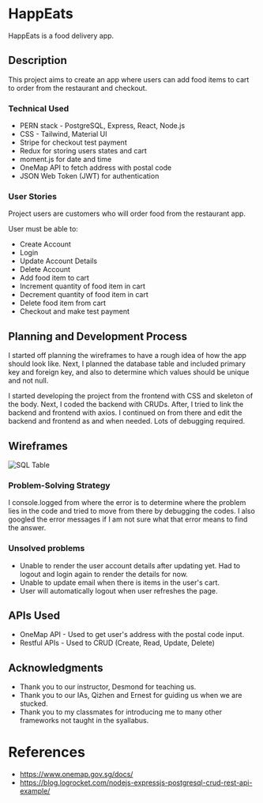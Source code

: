 # HappEats

HappEats is a food delivery app.

## Description

This project aims to create an app where users can add food items to cart to order from the restaurant and checkout.

### Technical Used

- PERN stack - PostgreSQL, Express, React, Node.js
- CSS - Tailwind, Material UI
- Stripe for checkout test payment
- Redux for storing users states and cart
- moment.js for date and time
- OneMap API to fetch address with postal code
- JSON Web Token (JWT) for authentication

<!-- ### Wireframes -->

### User Stories

Project users are customers who will order food from the restaurant app.

User must be able to:

- Create Account
- Login
- Update Account Details
- Delete Account
- Add food item to cart
- Increment quantity of food item in cart
- Decrement quantity of food item in cart
- Delete food item from cart
- Checkout and make test payment

## Planning and Development Process

I started off planning the wireframes to have a rough idea of how the app should look like. Next, I planned the database table and included primary key and foreign key, and also to determine which values should be unique and not null.

I started developing the project from the frontend with CSS and skeleton of the body. Next, I coded the backend with CRUDs. After, I tried to link the backend and frontend with axios. I continued on from there and edit the backend and frontend as and when needed. Lots of debugging required.

## Wireframes

![SQL Table](https://github.com/sohsinghian/happeats/blob/wireframe.jpg?raw=true)

### Problem-Solving Strategy

I console.logged from where the error is to determine where the problem lies in the code and tried to move from there by debugging the codes.
I also googled the error messages if I am not sure what that error means to find the answer.

### Unsolved problems

- Unable to render the user account details after updating yet. Had to logout and login again to render the details for now.
- Unable to update email when there is items in the user's cart.
- User will automatically logout when user refreshes the page.

## APIs Used

- OneMap API - Used to get user's address with the postal code input.
- Restful APIs - Used to CRUD (Create, Read, Update, Delete)

## Acknowledgments

- Thank you to our instructor, Desmond for teaching us.
- Thank you to our IAs, Qizhen and Ernest for guiding us when we are stucked.
- Thank you to my classmates for introducing me to many other frameworks not taught in the syallabus.

# References

- https://www.onemap.gov.sg/docs/
- https://blog.logrocket.com/nodejs-expressjs-postgresql-crud-rest-api-example/
